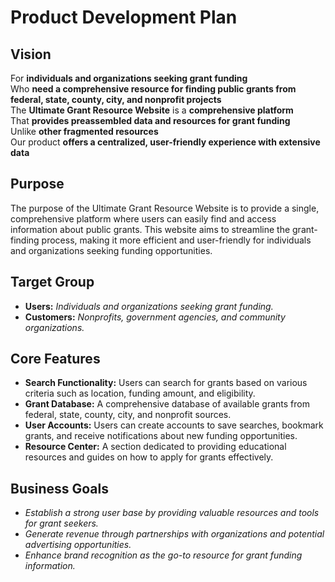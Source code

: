 # Product Development Plan
## Vision
For **individuals and organizations seeking grant funding**  
Who **need a comprehensive resource for finding public grants from federal, state, county, city, and nonprofit projects**  
The **Ultimate Grant Resource Website** is a **comprehensive platform**  
That **provides preassembled data and resources for grant funding**  
Unlike **other fragmented resources**  
Our product **offers a centralized, user-friendly experience with extensive data**

## Purpose
The purpose of the Ultimate Grant Resource Website is to provide a single, comprehensive platform where users can easily find and access information about public grants. This website aims to streamline the grant-finding process, making it more efficient and user-friendly for individuals and organizations seeking funding opportunities.

## Target Group
- **Users:** *Individuals and organizations seeking grant funding.*
- **Customers:** *Nonprofits, government agencies, and community organizations.*

## Core Features
- **Search Functionality:** Users can search for grants based on various criteria such as location, funding amount, and eligibility.
- **Grant Database:** A comprehensive database of available grants from federal, state, county, city, and nonprofit sources.
- **User Accounts:** Users can create accounts to save searches, bookmark grants, and receive notifications about new funding opportunities.
- **Resource Center:** A section dedicated to providing educational resources and guides on how to apply for grants effectively.

## Business Goals
- *Establish a strong user base by providing valuable resources and tools for grant seekers.*
- *Generate revenue through partnerships with organizations and potential advertising opportunities.*
- *Enhance brand recognition as the go-to resource for grant funding information.*
